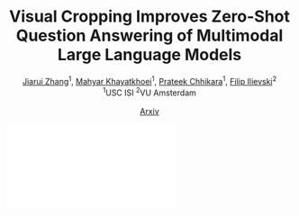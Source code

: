 <div align="center">
  <h1 align="center">Visual Cropping Improves Zero-Shot Question Answering of Multimodal Large Language Models</h1>

  <p align="center">
    <a href="https://saccharomycetes.github.io/">Jiarui Zhang</a><sup>1</sup>,
	<a href=https://aljazbozic.github.io/ target=_blank rel=noopener>Mahyar Khayatkhoei</a><sup>1</sup>, 
    <a href="https://www.prateekchhikara.com/" target=_blank rel=noopener>Prateek Chhikara</a><sup>1</sup>, 
    <a href="https://www.ilievski.info/" target=_blank rel=noopener>Filip Ilievski</a><sup>2</sup>
      <br>
      <sup>1</sup>USC ISI
      <sup>2</sup>VU Amsterdam
    <br />
    <br />
    <a href="https://arxiv.org/abs/2310.16033">Arxiv</a> 
    <br />
  </p>
</div>

![](figures/vicrop_motivation.pdf)